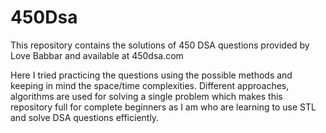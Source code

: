 # 450Dsa
This repository contains the solutions of 450 DSA questions provided by Love Babbar and available at 450dsa.com

Here I tried practicing the questions using the possible methods and keeping in mind the space/time complexities. Different approaches, algorithms are used for solving a single problem which makes this repository full for complete beginners as I am who are learning to use STL and solve DSA questions efficiently.
